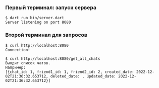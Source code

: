 
### Первый терминал: запуск сервера
```
$ dart run bin/server.dart
Server listening on port 8080
```

### Второй терминал для запросов
```
$ curl http://localhost:8080
Connection!

$ curl http://localhost:8080/get_all_chats
Выодит список чатов.
Например:
[{chat_id: 1, friend1_id: 1, friend2_id: 2, created_date: 2022-12-02T21:36:32.653712, deleted_date: , updated_date: 2022-12-02T21:36:32.653712}]
```
